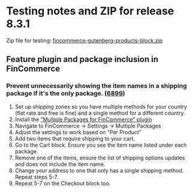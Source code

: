 # Testing notes and ZIP for release 8.3.1

Zip file for testing: [fincommerce-gutenberg-products-block.zip](https://github.com/dieselfox1/fincommerce-blocks/files/9358719/fincommerce-gutenberg-products-block.zip)

## Feature plugin and package inclusion in FinCommerce

### Prevent unnecessarily showing the item names in a shipping package if it's the only package. ([6899](https://github.com/dieselfox1/fincommerce-blocks/pull/6899))

1. Set up shipping zones so you have multiple methods for your country (flat rate and free is fine) and a single method for a different country.
2. Install the ["Multiple Packages for FinCommerce" plugin](https://finpress.org/plugins/multiple-packages-for-fincommerce/)
3. Navigate to FinCommerce -> Settings -> Multiple Packages
4. Adjust the settings to work based on "Per Product"
5. Add two items that require shipping to your cart.
6. Go to the Cart block. Ensure you see the item name listed under each package.
7. Remove one of the items, ensure the list of shipping options updates and does not include the item name.
8. Change your address to one that only has a single shipping method. Repeat steps 5-7.
9. Repeat 5-7 on the Checkout block too.
